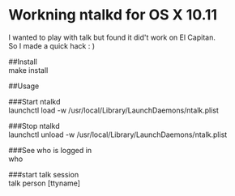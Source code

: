 Workning ntalkd for OS X 10.11
==============================

I wanted to play with talk but found it did't work on El Capitan.  
So I made a quick hack : )


##Install  
	make install

##Usage

###Start ntalkd  
	launchctl load -w /usr/local/Library/LaunchDaemons/ntalk.plist


###Stop ntalkd  
	launchctl unload -w /usr/local/Library/LaunchDaemons/ntalk.plist

###See who is logged in  
	who

###start talk session  
	talk person [ttyname]
